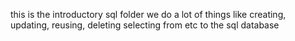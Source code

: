 this is the introductory sql folder
we do a lot of things like creating, updating, reusing, deleting
selecting from etc to the sql database

